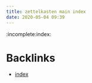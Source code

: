 ```yaml
---
title: zettelkasten main index
date: 2020-05-04 09:39
---
```



:incomplete:index:
# Backlinks
  - [index](index)
